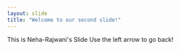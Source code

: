 ```yaml
---
layout: slide
title: "Welcome to our second slide!"
---
```

This is Neha-Rajwani's Slide
Use the left arrow to go back!
